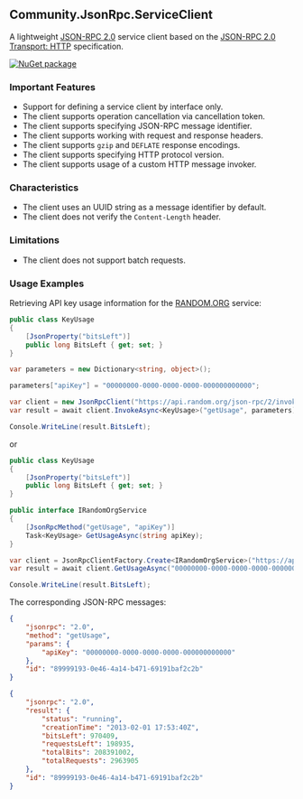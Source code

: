 ## Community.JsonRpc.ServiceClient

A lightweight [JSON-RPC 2.0](http://www.jsonrpc.org/specification) service client based on the [JSON-RPC 2.0 Transport: HTTP](https://www.simple-is-better.org/json-rpc/transport_http.html) specification.

[![NuGet package](https://img.shields.io/nuget/v/Community.JsonRpc.ServiceClient.svg?style=flat-square)](https://www.nuget.org/packages/Community.JsonRpc.ServiceClient)

### Important Features

- Support for defining a service client by interface only.
- The client supports operation cancellation via cancellation token.
- The client supports specifying JSON-RPC message identifier.
- The client supports working with request and response headers.
- The client supports `gzip` and `DEFLATE` response encodings.
- The client supports specifying HTTP protocol version.
- The client supports usage of a custom HTTP message invoker.

### Characteristics

- The client uses an UUID string as a message identifier by default.
- The client does not verify the `Content-Length` header.

### Limitations

- The client does not support batch requests.

### Usage Examples

Retrieving API key usage information for the [RANDOM.ORG](https://api.random.org/json-rpc/2) service:
```cs
public class KeyUsage
{
    [JsonProperty("bitsLeft")]
    public long BitsLeft { get; set; }
}
```
```cs
var parameters = new Dictionary<string, object>();

parameters["apiKey"] = "00000000-0000-0000-0000-000000000000";

var client = new JsonRpcClient("https://api.random.org/json-rpc/2/invoke");
var result = await client.InvokeAsync<KeyUsage>("getUsage", parameters);

Console.WriteLine(result.BitsLeft);
```
or
```cs
public class KeyUsage
{
    [JsonProperty("bitsLeft")]
    public long BitsLeft { get; set; }
}

public interface IRandomOrgService
{
    [JsonRpcMethod("getUsage", "apiKey")]
    Task<KeyUsage> GetUsageAsync(string apiKey);
}
```
```cs
var client = JsonRpcClientFactory.Create<IRandomOrgService>("https://api.random.org/json-rpc/2/invoke");
var result = await client.GetUsageAsync("00000000-0000-0000-0000-000000000000");

Console.WriteLine(result.BitsLeft);
```
The corresponding JSON-RPC messages:
```json
{
    "jsonrpc": "2.0",
    "method": "getUsage",
    "params": {
        "apiKey": "00000000-0000-0000-0000-000000000000"
    },
    "id": "89999193-0e46-4a14-b471-69191baf2c2b"
}
```
```json
{
    "jsonrpc": "2.0",
    "result": {
        "status": "running",
        "creationTime": "2013-02-01 17:53:40Z",
        "bitsLeft": 970409,
        "requestsLeft": 198935,
        "totalBits": 208391002,
        "totalRequests": 2963905
    },
    "id": "89999193-0e46-4a14-b471-69191baf2c2b"
}
```